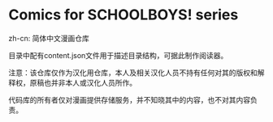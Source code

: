 # Comics for SCHOOLBOYS! series

zh-cn: 简体中文漫画仓库

目录中配有content.json文件用于描述目录结构，可据此制作阅读器。

注意：该仓库仅作为汉化用仓库，本人及相关汉化人员不持有任何对其的版权和解释权，原稿也并非本人或汉化人员所作。

代码库的所有者仅对漫画提供存储服务，并不知晓其中的内容，也不对其内容负责。
